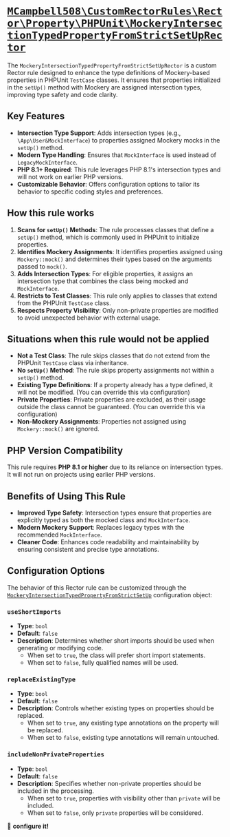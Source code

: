 # [`MCampbell508\CustomRectorRules\Rector\Property\PHPUnit\MockeryIntersectionTypedPropertyFromStrictSetUpRector`](../src/Rector/Property/PHPUnit/MockeryIntersectionTypedPropertyFromStrictSetUpRector.php)

The `MockeryIntersectionTypedPropertyFromStrictSetUpRector` is a custom Rector rule designed to enhance the type definitions of Mockery-based properties in PHPUnit
`TestCase` classes. It ensures that properties initialized in the `setUp()` method with Mockery are assigned intersection types, improving type safety and code clarity.

## Key Features

- **Intersection Type Support**: Adds intersection types (e.g., `\App\User&MockInterface`) to properties assigned Mockery mocks in the `setUp()` method.
- **Modern Type Handling**: Ensures that `MockInterface` is used instead of `LegacyMockInterface`.
- **PHP 8.1+ Required**: This rule leverages PHP 8.1's intersection types and will not work on earlier PHP versions.
- **Customizable Behavior**: Offers configuration options to tailor its behavior to specific coding styles and preferences.

## How this rule works

1. **Scans for `setUp()` Methods**: The rule processes classes that define a `setUp()` method, which is commonly used in PHPUnit to initialize properties.
2. **Identifies Mockery Assignments**: It identifies properties assigned using `Mockery::mock()` and determines their types based on the arguments passed to `mock()`.
3. **Adds Intersection Types**: For eligible properties, it assigns an intersection type that combines the class being mocked and `MockInterface`.
4. **Restricts to Test Classes**: This rule only applies to classes that extend from the PHPUnit `TestCase` class.
5. **Respects Property Visibility**: Only non-private properties are modified to avoid unexpected behavior with external usage.

## Situations when this rule would not be applied

- **Not a Test Class**: The rule skips classes that do not extend from the PHPUnit `TestCase` class via inheritance.
- **No `setUp()` Method**: The rule skips property assignments not within a `setUp()` method.
- **Existing Type Definitions**: If a property already has a type defined, it will not be modified. (You can override this via configuration)
- **Private Properties**: Private properties are excluded, as their usage outside the class cannot be guaranteed. (You can override this via configuration)
- **Non-Mockery Assignments**: Properties not assigned using `Mockery::mock()` are ignored.

## PHP Version Compatibility

This rule requires **PHP 8.1 or higher** due to its reliance on intersection types. It will not run on projects using earlier PHP versions.

## Benefits of Using This Rule

- **Improved Type Safety**: Intersection types ensure that properties are explicitly typed as both the mocked class and `MockInterface`.
- **Modern Mockery Support**: Replaces legacy types with the recommended `MockInterface`.
- **Cleaner Code**: Enhances code readability and maintainability by ensuring consistent and precise type annotations.

## Configuration Options

The behavior of this Rector rule can be customized through the [`MockeryIntersectionTypedPropertyFromStrictSetUp`](/src/Rector/Property/PHPUnit/ValueObject/MockeryIntersectionTypedPropertyFromStrictSetUp.php) configuration object:

### `useShortImports`
- **Type**: `bool`
- **Default**: `false`
- **Description**: Determines whether short imports should be used when generating or modifying code.
  - When set to `true`, the class will prefer short import statements.
  - When set to `false`, fully qualified names will be used.

### `replaceExistingType`
- **Type**: `bool`
- **Default**: `false`
- **Description**: Controls whether existing types on properties should be replaced.
  - When set to `true`, any existing type annotations on the property will be replaced.
  - When set to `false`, existing type annotations will remain untouched.

### `includeNonPrivateProperties`
- **Type**: `bool`
- **Default**: `false`
- **Description**: Specifies whether non-private properties should be included in the processing.
  - When set to `true`, properties with visibility other than `private` will be included.
  - When set to `false`, only `private` properties will be considered.

:wrench: **configure it!**
